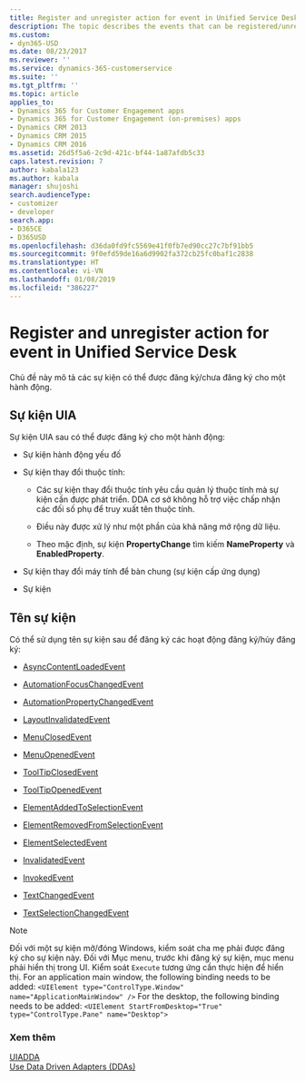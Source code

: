 ```yaml
---
title: Register and unregister action for event in Unified Service Desk for Dynamics 365 for Customer Engagement apps| MicrosoftDocs
description: The topic describes the events that can be registered/unregistered for an action.
ms.custom:
- dyn365-USD
ms.date: 08/23/2017
ms.reviewer: ''
ms.service: dynamics-365-customerservice
ms.suite: ''
ms.tgt_pltfrm: ''
ms.topic: article
applies_to:
- Dynamics 365 for Customer Engagement apps
- Dynamics 365 for Customer Engagement (on-premises) apps
- Dynamics CRM 2013
- Dynamics CRM 2015
- Dynamics CRM 2016
ms.assetid: 26d5f5a6-2c9d-421c-bf44-1a87afdb5c33
caps.latest.revision: 7
author: kabala123
ms.author: kabala
manager: shujoshi
search.audienceType:
- customizer
- developer
search.app:
- D365CE
- D365USD
ms.openlocfilehash: d36da0fd9fc5569e41f0fb7ed90cc27c7bf91bb5
ms.sourcegitcommit: 9f0efd59de16a6d9902fa372cb25fc0baf1c2838
ms.translationtype: HT
ms.contentlocale: vi-VN
ms.lasthandoff: 01/08/2019
ms.locfileid: "386227"
---
```

# <a name="register-and-unregister-action-for-event-in-unified-service-desk"></a>Register and unregister action for event in Unified Service Desk
Chủ đề này mô tả các sự kiện có thể được đăng ký/chưa đăng ký cho một hành động.  
  
## <a name="uia-events"></a>Sự kiện UIA  
 Sự kiện UIA sau có thể được đăng ký cho một hành động:  
  
-   Sự kiện hành động yếu đố  
  
-   Sự kiện thay đổi thuộc tính:  
  
    -   Các sự kiện thay đổi thuộc tính yêu cầu quản lý thuộc tính mà sự kiện cần được phát triển. DDA cơ sở không hỗ trợ việc chấp nhận các đối số phụ để truy xuất tên thuộc tính.  
  
    -   Điều này được xử lý như một phần của khả năng mở rộng dữ liệu.  
  
    -   Theo mặc định, sự kiện **PropertyChange** tìm kiếm **NameProperty** và **EnabledProperty**.  
  
-   Sự kiện thay đổi máy tính để bàn chung (sự kiện cấp ứng dụng)  
  
-   Sự kiện  
  
## <a name="event-names"></a>Tên sự kiện  
 Có thể sử dụng tên sự kiện sau để đăng ký các hoạt động đăng ký/hủy đăng ký:  
  
-   [AsyncContentLoadedEvent](https://msdn.microsoft.com/library/vstudio/system.windows.automation.automationelementidentifiers.asynccontentloadedevent.aspx)  
  
-   [AutomationFocusChangedEvent](https://msdn.microsoft.com/library/vstudio/system.windows.automation.automationelementidentifiers.automationfocuschangedevent.aspx)  
  
-   [AutomationPropertyChangedEvent](https://msdn.microsoft.com/library/vstudio/system.windows.automation.automationelementidentifiers.automationpropertychangedevent.aspx)  
  
-   [LayoutInvalidatedEvent](https://msdn.microsoft.com/library/vstudio/system.windows.automation.automationelementidentifiers.layoutinvalidatedevent.aspx)  
  
-   [MenuClosedEvent](https://msdn.microsoft.com/library/vstudio/system.windows.automation.automationelementidentifiers.menuclosedevent.aspx)  
  
-   [MenuOpenedEvent](https://msdn.microsoft.com/library/vstudio/system.windows.automation.automationelementidentifiers.menuopenedevent.aspx)  
  
-   [ToolTipClosedEvent](https://msdn.microsoft.com/library/vstudio/system.windows.automation.automationelementidentifiers.tooltipclosedevent.aspx)  
  
-   [ToolTipOpenedEvent](https://msdn.microsoft.com/library/vstudio/system.windows.automation.automationelementidentifiers.tooltipopenedevent.aspx)  
  
-   [ElementAddedToSelectionEvent](https://msdn.microsoft.com/library/vstudio/system.windows.automation.selectionitempattern.elementaddedtoselectionevent.aspx)  
  
-   [ElementRemovedFromSelectionEvent](https://msdn.microsoft.com/library/vstudio/system.windows.automation.selectionitempattern.elementremovedfromselectionevent.aspx)  
  
-   [ElementSelectedEvent](https://msdn.microsoft.com/library/vstudio/system.windows.automation.selectionitempattern.elementselectedevent.aspx)  
  
-   [InvalidatedEvent](https://msdn.microsoft.com/library/system.windows.automation.selectionpattern.invalidatedevent.aspx)  
  
-   [InvokedEvent](https://msdn.microsoft.com/library/vstudio/system.windows.automation.invokepattern.invokedevent.aspx)  
  
-   [TextChangedEvent](https://msdn.microsoft.com/library/system.windows.automation.textpatternidentifiers.textchangedevent.aspx)  
  
-   [TextSelectionChangedEvent](https://msdn.microsoft.com/library/system.windows.automation.textpatternidentifiers.textselectionchangedevent.aspx)  
  
> [!NOTE]
>  Đối với một sự kiện mở/đóng Windows, kiểm soát cha mẹ phải được đăng ký cho sự kiện này. Đối với Mục menu, trước khi đăng ký sự kiện, mục menu phải hiển thị trong UI. Kiểm soát `Execute` tương ứng cần thực hiện để hiển thị.  For an application main window, the following binding needs to be added: `<UIElement type="ControlType.Window" name="ApplicationMainWindow" />` For the desktop, the following binding needs to be added: `<UIElement StartFromDesktop="True" type="ControlType.Pane" name="Desktop">`  
  
### <a name="see-also"></a>Xem thêm  
 [UIADDA](../unified-service-desk/uiadda.md)   
 [Use Data Driven Adapters (DDAs)](../unified-service-desk/use-data-driven-adapters-ddas.md)

